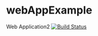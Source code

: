 # webAppExample
Web Application2
[![Build Status](https://dev.azure.com/manunewgowda0994/manunew_gowda/_apis/build/status%2FManohara777.webAppExample?branchName=master)](https://dev.azure.com/manunewgowda0994/manunew_gowda/_build/latest?definitionId=1&branchName=master)
